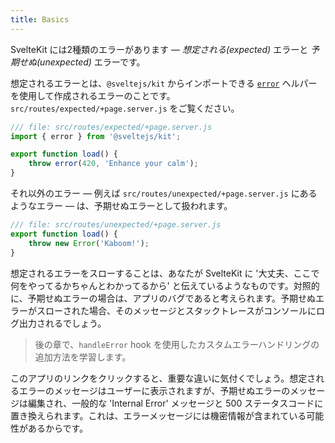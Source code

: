 ```yaml
---
title: Basics
---
```


SvelteKit には2種類のエラーがあります — _想定される(expected)_ エラーと _予期せぬ(unexpected)_ エラーです。

想定されるエラーとは、`@sveltejs/kit` からインポートできる [`error`](https://kit.svelte.jp/docs/modules#sveltejs-kit-error) ヘルパーを使用して作成されるエラーのことです。`src/routes/expected/+page.server.js` をご覧ください。

```js
/// file: src/routes/expected/+page.server.js
import { error } from '@sveltejs/kit';

export function load() {
	throw error(420, 'Enhance your calm');
}
```

それ以外のエラー — 例えば `src/routes/unexpected/+page.server.js` にあるようなエラー — は、予期せぬエラーとして扱われます。

```js
/// file: src/routes/unexpected/+page.server.js
export function load() {
	throw new Error('Kaboom!');
}
```

想定されるエラーをスローすることは、あなたが SvelteKit に '大丈夫、ここで何をやってるかちゃんとわかってるから' と伝えているようなものです。対照的に、予期せぬエラーの場合は、アプリのバグであると考えられます。予期せぬエラーがスローされた場合、そのメッセージとスタックトレースがコンソールにログ出力されるでしょう。

> 後の章で、`handleError` hook を使用したカスタムエラーハンドリングの追加方法を学習します。

このアプリのリンクをクリックすると、重要な違いに気付くでしょう。想定されるエラーのメッセージはユーザーに表示されますが、予期せぬエラーのメッセージは編集され、一般的な 'Internal Error' メッセージと 500 ステータスコードに置き換えられます。これは、エラーメッセージには機密情報が含まれている可能性があるからです。
